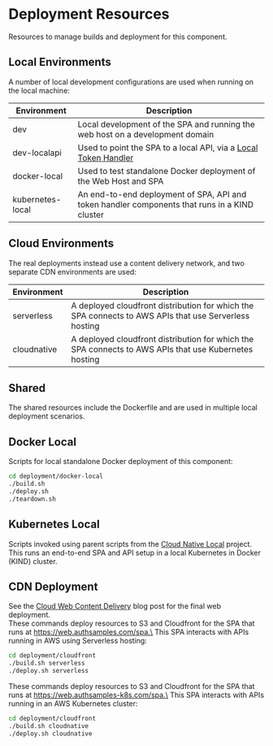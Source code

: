 # Deployment Resources

Resources to manage builds and deployment for this component.

## Local Environments

A number of local development configurations are used when running on the local machine:

| Environment | Description |
| ----------- | ----------- |
| dev | Local development of the SPA and running the web host on a development domain |
| dev-localapi | Used to point the SPA to a local API, via a [Local Token Handler](https://github.com/gary-archer/oauth.tokenhandler.docker) |
| docker-local | Used to test standalone Docker deployment of the Web Host and SPA |
| kubernetes-local | An end-to-end deployment of SPA, API and token handler components that runs in a KIND cluster |

## Cloud Environments

The real deployments instead use a content delivery network, and two separate CDN environments are used:

| Environment | Description |
| ----------- | ----------- |
| serverless | A deployed cloudfront distribution for which the SPA connects to AWS APIs that use Serverless hosting |
| cloudnative | A deployed cloudfront distribution for which the SPA connects to AWS APIs that use Kubernetes hosting |

## Shared

The shared resources include the Dockerfile and are used in multiple local deployment scenarios.

## Docker Local

Scripts for local standalone Docker deployment of this component:

```bash
cd deployment/docker-local
./build.sh
./deploy.sh
./teardown.sh
```

## Kubernetes Local

Scripts invoked using parent scripts from the [Cloud Native Local](https://github.com/gary-archer/oauth.cloudnative.local) project.\
This runs an end-to-end SPA and API setup in a local Kubernetes in Docker (KIND) cluster.

## CDN Deployment

See the [Cloud Web Content Delivery](https://authguidance.com/2018/12/02/spa-content-deployment/) blog post for the final web deployment.\
These commands deploy resources to S3 and Cloudfront for the SPA that runs at https://web.authsamples.com/spa.\
This SPA interacts with APIs running in AWS using Serverless hosting:

```bash
cd deployment/cloudfront
./build.sh serverless
./deploy.sh serverless
```

These commands deploy resources to S3 and Cloudfront for the SPA that runs at https://web.authsamples-k8s.com/spa.\
This SPA interacts with APIs running in an AWS Kubernetes cluster:

```bash
cd deployment/cloudfront
./build.sh cloudnative
./deploy.sh cloudnative
```
